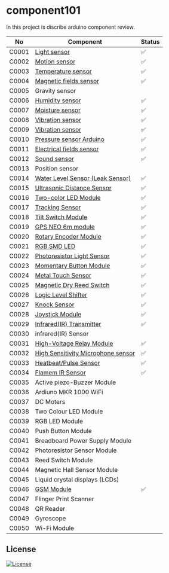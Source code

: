 # component101

In this project is discribe arduino component review.

| No    | Component                                                              | Status |
| ----- | ---------------------------------------------------------------------- | ------ |
| C0001 | [Light sensor](/LightSensor)                                           | ✅     |
| C0002 | [Motion sensor](/MotionSensor)                                         | ✅     |
| C0003 | [Temperature sensor](/TemperatureSensor)                               | ✅     |
| C0004 | [Magnetic fields sensor](/MagneticFeildSensor)                         | ✅     |
| C0005 | Gravity sensor                                                         |
| C0006 | [Humidity sensor](/MagneticFeildSensor)                                | ✅     |
| C0007 | [Moisture sensor](/MoistureSensor)                                     | ✅     |
| C0008 | [Vibration sensor](/VibrationSensor)                                   | ✅     |
| C0009 | [Vibration sensor](/VibrationSensorArduino)                            | ✅     |
| C0010 | [Pressure sensor Arduino](/PressureSensor)                             | ✅     |
| C0011 | [Electrical fields sensor](/ElectromagneticFieldSensor)                | ✅     |
| C0012 | [Sound sensor](/SoundSensor)                                           | ✅     |
| C0013 | Position sensor                                                        |
| C0014 | [Water Level Sensor (Leak Sensor)](/WaterLevelSensor)                  | ✅     |
| C0015 | [Ultrasonic Distance Sensor](/UltrasonicDistanceSensor)                | ✅     |
| C0016 | [Two-color LED Module](/TwoColorLEDModule)                             | ✅     |
| C0017 | [Tracking Sensor](/TrackingSensor)                                     | ✅     |
| C0018 | [Tilt Switch Module](/TiltSensor)                                      | ✅     |
| C0019 | [GPS NEO 6m module](/GPSNEO6mModule)                                   | ✅     |
| C0020 | [Rotary Encoder Module](/RotaryEncoderModule)                          | ✅     |
| C0021 | [RGB SMD LED](/RGBSMDModule)                                           | ✅     |
| C0022 | [Photoresistor Light Sensor](/PhotoresistorSensorLightSensor)          | ✅     |
| C0023 | [Momentary Button Module](/MomentryButtonModule)                       | ✅     |
| C0024 | [Metal Touch Sensor](/MetalTouchSensor)                                | ✅     |
| C0025 | [Magnetic Dry Reed Switch](/MagneticReedSwitchModule)                  | ✅     |
| C0026 | [Logic Level Shifter](/LogicLevelShifter)                              | ✅     |
| C0027 | [Knock Sensor](/KnockSensor)                                           | ✅     |
| C0028 | [Joystick Module](/JoystickModule)                                     | ✅     |
| C0029 | [Infrared(IR) Transmitter](/InfraredTransmitter)                       | ✅     |
| C0030 | infrared(IR) Sensor                                                    |
| C0031 | [High-Voltage Relay Module](/HighVoltageRelayModule)                   | ✅     |
| C0032 | [High Sensitivity Microphone sensor](/HighSensitivityMicrophoneSensor) | ✅     |
| C0033 | [Heatbeat/Pulse Sensor](/PulseSensor)                                  | ✅     |
| C0034 | [Flamem IR Sensor](/FlameIRSensor)                                     | ✅     |
| C0035 | Active piezo-Buzzer Module                                             |
| C0036 | Ardiuno MKR 1000 WiFi                                                  |
| C0037 | DC Moters                                                              |
| C0038 | Two Colour LED Module                                                  |
| C0039 | RGB LED Module                                                         |
| C0040 | Push Button Module                                                     |
| C0041 | Breadboard Power Supply Module                                         |
| C0042 | Photoresistor Sensor Module                                            |
| C0043 | Reed Switch Module                                                     |
| C0044 | Magnetic Hall Sensor Module                                            |
| C0045 | Liquid crystal displays (LCDs)                                         |
| C0046 | [GSM Module](/GSMmodule)                                               | ✅     |
| C0047 | Flinger Print Scanner                                                  |
| C0048 | QR Reader                                                              |
| C0049 | Gyroscope                                                              |
| C0050 | Wi-Fi Module                                                           |

## License

[![License](https://img.shields.io/badge/License-Apache_2.0-blue.svg)](https://opensource.org/licenses/Apache-2.0)
